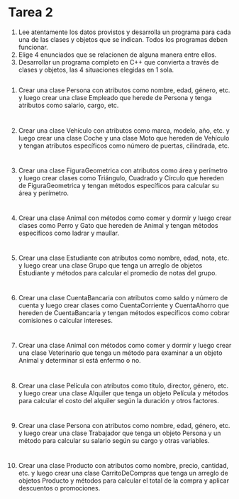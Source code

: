 # Tarea 2
1.	Lee atentamente los datos provistos y desarrolla un programa para cada una de las clases y objetos que se indican. Todos los programas deben funcionar.
2.	Elige 4 enunciados que se relacionen de alguna manera entre ellos.
3.	Desarrollar un programa completo en C++ que convierta a través de clases y objetos, las 4 situaciones elegidas en 1 sola.
## 

1.	Crear una clase Persona con atributos como nombre, edad, género, etc. y luego crear una clase Empleado que herede de Persona y tenga atributos como salario, cargo, etc.
#
2.	Crear una clase Vehículo con atributos como marca, modelo, año, etc. y luego crear una clase Coche y una clase Moto que hereden de Vehículo y tengan atributos específicos como número de puertas, cilindrada, etc.
#
3.	Crear una clase FiguraGeometrica con atributos como área y perímetro y luego crear clases como Triángulo, Cuadrado y Círculo que hereden de FiguraGeometrica y tengan métodos específicos para calcular su área y perímetro.
#
4.	Crear una clase Animal con métodos como comer y dormir y luego crear clases como Perro y Gato que hereden de Animal y tengan métodos específicos como ladrar y maullar.
#
5.	Crear una clase Estudiante con atributos como nombre, edad, nota, etc. y luego crear una clase Grupo que tenga un arreglo de objetos Estudiante y métodos para calcular el promedio de notas del grupo.
#
6.	Crear una clase CuentaBancaria con atributos como saldo y número de cuenta y luego crear clases como CuentaCorriente y CuentaAhorro que hereden de CuentaBancaria y tengan métodos específicos como cobrar comisiones o calcular intereses.
#
7.	Crear una clase Animal con métodos como comer y dormir y luego crear una clase Veterinario que tenga un método para examinar a un objeto Animal y determinar si está enfermo o no.
#
8.	Crear una clase Película con atributos como título, director, género, etc. y luego crear una clase Alquiler que tenga un objeto Película y métodos para calcular el costo del alquiler según la duración y otros factores.
#
9.	Crear una clase Persona con atributos como nombre, edad, género, etc. y luego crear una clase Trabajador que tenga un objeto Persona y un método para calcular su salario según su cargo y otras variables.
#
10.	Crear una clase Producto con atributos como nombre, precio, cantidad, etc. y luego crear una clase CarritoDeCompras que tenga un arreglo de objetos Producto y métodos para calcular el total de la compra y aplicar descuentos o promociones.
